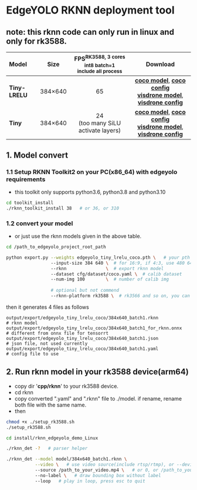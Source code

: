 # EdgeYOLO RKNN deployment tool

## note: this rknn code can only run in linux and only for rk3588.

| Model |   Size    | FPS<sup>RK3588, 3 cores<br/>int8 batch=1 <br/>include all process |                                                                                                     Download                                                                                                      |
|:------|:---------:|:-----------------------------------------------------------------:|:-----------------------------------------------------------------------------------------------------------------------------------------------------------------------------------------------------------------:|
|**Tiny-LRELU**|  384×640  |                                65                                 | [**coco model**](https://github.com/LSH9832/edgeyolo/releases/download/v1.0.2/edgeyolo_tiny_lrelu_coco.rknn), [**coco config**](https://github.com/LSH9832/edgeyolo/releases/download/v1.0.2/edgeyolo_tiny_lrelu_coco.yaml) </br> [**visdrone model**](https://github.com/LSH9832/edgeyolo/releases/download/v1.0.2/edgeyolo_tiny_lrelu_visdrone.rknn), [**visdrone config**](https://github.com/LSH9832/edgeyolo/releases/download/v1.0.2/edgeyolo_tiny_lrelu_visdrone.yaml) |
|**Tiny**      |  384×640  |              24 </br>(too many SiLU activate layers)              |       [**coco model**](https://github.com/LSH9832/edgeyolo/releases/download/v1.0.2/edgeyolo_tiny_coco.rknn), [**coco config**](https://github.com/LSH9832/edgeyolo/releases/download/v1.0.2/edgeyolo_tiny_coco.yaml) </br> [**visdrone model**](https://github.com/LSH9832/edgeyolo/releases/download/v1.0.2/edgeyolo_tiny_visdrone.rknn), [**visdrone config**](https://github.com/LSH9832/edgeyolo/releases/download/v1.0.2/edgeyolo_tiny_visdrone.yaml)      |

## 1. Model convert
### 1.1 Setup RKNN Toolkit2 on your PC(x86_64) with edgeyolo requirements

- this toolkit only supports python3.6, python3.8 and python3.10 

```bash
cd toolkit_install
./rknn_toolkit_install 38   # or 36, or 310
```

### 1.2 convert your model

- or just use the rknn models given in the above table.

```bash
cd /path_to_edgeyolo_project_root_path

python export.py --weights edgeyolo_tiny_lrelu_coco.pth \   # your pth weights
                 --input-size 384 640 \  # for 16:9, if 4:3, use 480 640
                 --rknn               \  # export rknn model
                 --dataset cfg/dataset/coco.yaml \  # calib dataset
                 --num-img 100        \  # number of calib img
                 
                 # optional but not commend
                 --rknn-platform rk3588 \  # rk3566 and so on, you can convert model, but our code only support rk3588(and rk3588s)
```

then it generates 4 files as follows
```
output/export/edgeyolo_tiny_lrelu_coco/384x640_batch1.rknn             # rknn model
output/export/edgeyolo_tiny_lrelu_coco/384x640_batch1_for_rknn.onnx    # different from onnx file for tensorrt
output/export/edgeyolo_tiny_lrelu_coco/384x640_batch1.json             # json file, not used currently
output/export/edgeyolo_tiny_lrelu_coco/384x640_batch1.yaml             # config file to use
```

## 2. Run rknn model in your rk3588 device(arm64)

- copy dir '**cpp/rknn**' to your rk3588 device.
- cd rknn
- copy converted ".yaml" and ".rknn" file to ./model. if rename, rename both file with the same name.
- then
```bash
chmod +x ./setup_rk3588.sh
./setup_rk3588.sh

cd install/rknn_edgeyolo_demo_Linux

./rknn_det -?   # parser helper

./rknn_det --model model/384x640_batch1.rknn \
           --video \   # use video source(include rtsp/rtmp), or --device for camera id, or --picture for single image.
           --source /path_to_your_video.mp4 \   # or 0, or /path_to_your_image.jpg
           --no-label \   # draw bounding box without label
           --loop   # play in loop, press esc to quit
```
